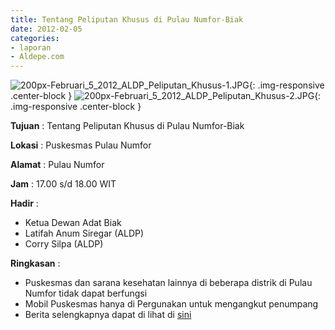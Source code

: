 ```yaml
---
title: Tentang Peliputan Khusus di Pulau Numfor-Biak
date: 2012-02-05
categories:
- laporan
- Aldepe.com
---
```

![200px-Februari_5_2012_ALDP_Peliputan_Khusus-1.JPG](/uploads/200px-Februari_5_2012_ALDP_Peliputan_Khusus-1.JPG){: .img-responsive .center-block }
![200px-Februari_5_2012_ALDP_Peliputan_Khusus-2.JPG](/uploads/200px-Februari_5_2012_ALDP_Peliputan_Khusus-2.JPG){: .img-responsive .center-block }

**Tujuan** : Tentang Peliputan Khusus di Pulau Numfor-Biak

**Lokasi** : Puskesmas Pulau Numfor

**Alamat** : Pulau Numfor

**Jam** : 17.00 s/d 18.00 WIT

**Hadir** : 
* Ketua Dewan Adat Biak
* Latifah Anum Siregar (ALDP)
* Corry Silpa (ALDP)

**Ringkasan** : 
* Puskesmas dan sarana kesehatan lainnya di beberapa distrik di Pulau Numfor tidak dapat berfungsi
* Mobil Puskesmas hanya di Pergunakan untuk mengangkut penumpang
* Berita selengkapnya dapat di lihat di [sini](http://www.aldepe.com/2012/02/mobil-puskesmas-buat-angkut-penumpang.html)
